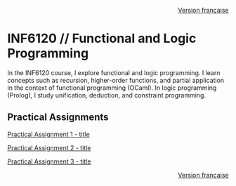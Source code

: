 <p align="right">
  <a href="./README.md">Version française</a>
</p>

# INF6120 // Functional and Logic Programming

In the INF6120 course, I explore functional and logic programming. I learn concepts such as recursion, higher-order functions, and partial application in the context of functional programming (OCaml). In logic programming (Prolog), I study unification, deduction, and constraint programming.

## Practical Assignments
[Practical Assignment 1 - title](URL "optional title")

[Practical Assignment 2 - title](URL "optional title")

[Practical Assignment 3 - title](URL "optional title")

<p align="right">
  <a href="./README.md">Version française</a>
</p>